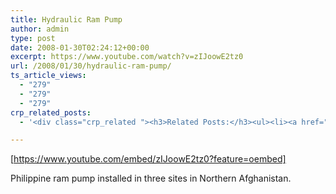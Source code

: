 ```yaml
---
title: Hydraulic Ram Pump
author: admin
type: post
date: 2008-01-30T02:24:12+00:00
excerpt: https://www.youtube.com/watch?v=zIJoowE2tz0
url: /2008/01/30/hydraulic-ram-pump/
ts_article_views:
  - "279"
  - "279"
  - "279"
crp_related_posts:
  - '<div class="crp_related "><h3>Related Posts:</h3><ul><li><a href="https://scdhub.org/2017/12/25/wastewater-treatment-and-biosolids-management/"    ><img src="https://scdhub.org/wp-content/uploads/2017/12/wastewater-treatment-and-biosoli-150x150.jpg" alt="Wastewater treatment and Biosolids management" title="Wastewater treatment and Biosolids management" width="150" height="150" class="crp_thumb crp_featured" /><span class="crp_title">Wastewater treatment and Biosolids management</span></a></li><li><a href="https://scdhub.org/2017/10/14/deep-well-hand-pump-installation-simple-pump-april-2013/"    ><img src="https://scdhub.org/wp-content/uploads/2017/10/deep-well-hand-pump-installation-simple-pump-april-2013-150x150.jpg" alt="Deep Well Hand Pump Installation Simple Pump April 2013" title="Deep Well Hand Pump Installation Simple Pump April 2013" width="150" height="150" class="crp_thumb crp_featured" /><span class="crp_title">Deep Well Hand Pump Installation Simple Pump April 2013</span></a></li><li><a href="https://scdhub.org/2017/12/12/8704/"    ><img src="https://scdhub.org/wp-content/uploads/2017/12/8704-150x150.jpg" alt="Our Complete Rain Water System Explained" title="Our Complete Rain Water System Explained" width="150" height="150" class="crp_thumb crp_featured" /><span class="crp_title">Our Complete Rain Water System Explained</span></a></li><li><a href="https://scdhub.org/2017/10/14/piston-pumps/"    ><img src="https://scdhub.org/wp-content/uploads/2017/10/piston-pumps-150x150.jpg" alt="Piston pumps" title="Piston pumps" width="150" height="150" class="crp_thumb crp_featured" /><span class="crp_title">Piston pumps</span></a></li><li><a href="https://scdhub.org/2017/12/29/walking-in-sabinas-shoes-world-vision/"    ><img src="https://scdhub.org/wp-content/uploads/2017/12/walking-in-sabinas-shoes-world-v-150x150.jpg" alt="Walking in Sabinas Shoes &#8211; World Vision" title="Walking in Sabinas Shoes &#8211; World Vision" width="150" height="150" class="crp_thumb crp_featured" /><span class="crp_title">Walking in Sabinas Shoes &#8211; World Vision</span></a></li><li><a href="https://scdhub.org/2017/12/20/how-to-fix-a-running-toilet-3-most-common-problems/"    ><img src="https://scdhub.org/wp-content/uploads/2017/12/how-to-fix-a-running-toilet-3-mo-150x150.jpg" alt="How to Fix a Running Toilet &#8211; 3 Most Common Problems" title="How to Fix a Running Toilet &#8211; 3 Most Common Problems" width="150" height="150" class="crp_thumb crp_featured" /><span class="crp_title">How to Fix a Running Toilet &#8211; 3 Most Common Problems</span></a></li></ul><div class="crp_clear"></div></div>'

---
```

[https://www.youtube.com/embed/zIJoowE2tz0?feature=oembed] 

Philippine ram pump installed in three sites in Northern Afghanistan.